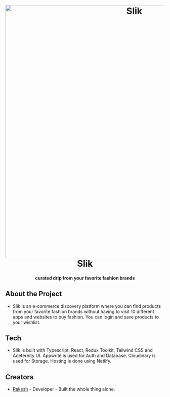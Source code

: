 
<h1 align="center">
  <br>
  <a href="http://www.beslik.in/"><img src="https://res.cloudinary.com/dnhz5reqf/image/upload/v1713799552/slik/slikthumb_dbv2zz.webp" alt="Slik" width="800"></a>
  <br>
  Slik
  <br>
</h1>

<h4 align="center">curated drip from your favorite fashion brands</h4>


## About the Project

* Slik is an e-commerce discovery platform where you can find products from your favorite fashion brands without having to visit 10 different apps and websites to buy fashion. You can login and save products to your wishlist.


## Tech

* Slik is built with Typescript, React, Redux Toolkit, Tailwind CSS and Aceternity UI. Appwrite is used for Auth and Database. Cloudinary is used for Storage. Hosting is done using Netlify.


## Creators

* [Rakesh](https://github.com/rakcurious) - Developer - Built the whole thing alone.
